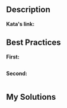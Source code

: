 ## Description



**Kata's link:** [ ](/cpp)

## Best Practices

**First:**
```c

```

**Second:**
```c

```

## My Solutions
```c

```
